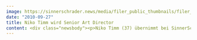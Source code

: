 ```yaml
---
image: https://sinnerschrader.news/media/filer_public_thumbnails/filer_public/27/1c/271c568f-c19a-498a-b656-0067e7fa2cbe/varfoldersdjk8pxf42x64d8fxslz8jcc8fc0000gnttmp62gv8d__480x288_q85_crop_subsampling-2_upscale.jpg
date: "2010-09-27"
title: Niko Timm wird Senior Art Director
content: <div class="newsbody"><p>Niko Timm (37) übernimmt bei SinnerSchrader als Senior Art Director die Leitung eines neuen Kreativteams mit dem Schwerpunkt Branding und Corporate Design.<br/>Der diplomierte Kommunikations-Designer bringt langjährige Erfahrung im Bereich Online und Corporate Design mit. Er begann seine Karriere bei frogdesign und Ligalux. Seit 2005 war Niko Timm als Freelancer in Hamburg und Dubai für Marken wie Adidas, Daimler, Deutsche Bank und Procter &amp; Gamble tätig.</p><p>Bildmaterial unter <a href="http&#58;//www.sinnerschrader.com">www.sinnerschrader.com</a>.</p><p><a class="news-backlink" href="/de/"><svg class="svg-ico svg-ico--arrow-left"><use xlink&#58;href="#arrow-down"></use></svg>Zurück zur Presse Übersicht</a></p></div>
---
```

